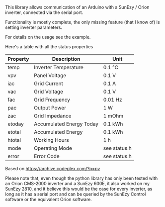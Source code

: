 This library allows communication of an Arduino with a SunEzy / Orion inverter, connected via the serial port.

Functionality is mostly complete, the only missing feature (that I know of) is setting inverter parameters.

For details on the usage see the example.

Here's a table with all the status properties

| Property | Description              | Unit         |
|----------|--------------------------|--------------|
| temp     | Inverter Temperature     | 0.1 °C       |
| vpv      | Panel Voltage            | 0.1 V        |
| iac      | Grid Current             | 0.1 A        |
| vac      | Grid Voltage             | 0.1 V        |
| fac      | Grid Frequency           | 0.01 Hz      |
| pac      | Output Power             | 1 W          |
| zac      | Grid Impedance           | 1 mOhm       |
| etoday   | Accumulated Energy Today | 0.1 kWh      |
| etotal   | Accumulated Energy       | 0.1 kWh      |
| htotal   | Working Hours            | 1 h          |
| mode     | Operating Mode           | see status.h |
| error    | Error Code               | see status.h |

Based on https://archive.codeplex.com/?p=pv

Please note that, even though the python library has only been tested with an Orion CMS-2000 inverter and a SunEzy 600E, it also worked on my SunEzy 2810, and it believe this would be the case for every inverter, as long as it has a serial port and can be queried by the SunEzy Control software or the equivalent Orion software.
